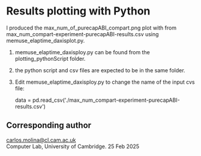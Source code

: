 # Results plotting with Python 

I produced the max_num_of_purecapABI_compart.png plot
with from  max_num_compart-experiment-purecapABI-results.csv 
using memuse_elaptime_daxisplot.py.

1. memuse_elaptime_daxisploy.py can be found from the plotting_pythonScript
   folder.

1. the python script and csv files are expected to be in the same folder.

1. Edit memuse_elaptime_daxisploy.py to change the name of the
   input cvs file: 

   data = pd.read_csv('./max_num_compart-experiment-purecapABI-results.csv')



## Corresponding author  
carlos.molina@cl.cam.ac.uk   
Computer Lab, University of Cambridge. 
25 Feb 2025 
